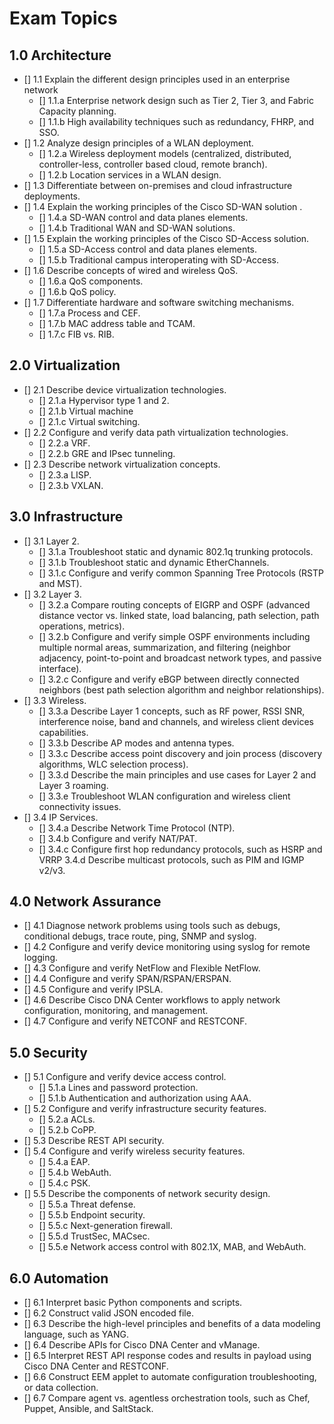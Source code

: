 # Exam Topics

## 1.0 Architecture
- [] 1.1 Explain the different design principles used in an enterprise network 
    - [] 1.1.a Enterprise network design such as Tier 2, Tier 3, and Fabric Capacity planning. 
    - [] 1.1.b High availability techniques such as redundancy, FHRP, and SSO.
- [] 1.2 Analyze design principles of a WLAN deployment.
    - [] 1.2.a Wireless deployment models (centralized, distributed, controller-less, controller based cloud, remote branch).
    - [] 1.2.b Location services in a WLAN design.
- [] 1.3 Differentiate between on-premises and cloud infrastructure deployments.
- [] 1.4 Explain the working principles of the Cisco SD-WAN solution .
    - [] 1.4.a SD-WAN control and data planes elements.
    - [] 1.4.b Traditional WAN and SD-WAN solutions.
- [] 1.5 Explain the working principles of the Cisco SD-Access solution. 
    - [] 1.5.a SD-Access control and data planes elements.
    - [] 1.5.b Traditional campus interoperating with SD-Access.
- [] 1.6 Describe concepts of wired and wireless QoS. 
    - [] 1.6.a QoS components.
    - [] 1.6.b QoS policy.
- [] 1.7 Differentiate hardware and software switching mechanisms. 
    - [] 1.7.a Process and CEF.
    - [] 1.7.b MAC address table and TCAM. 
    - [] 1.7.c FIB vs. RIB.


## 2.0 Virtualization
- [] 2.1 Describe device virtualization technologies. 
    - [] 2.1.a Hypervisor type 1 and 2.
    - [] 2.1.b Virtual machine 
    - [] 2.1.c Virtual switching.
- [] 2.2 Configure and verify data path virtualization technologies. 
    - [] 2.2.a VRF.
    - [] 2.2.b GRE and IPsec tunneling.
- [] 2.3 Describe network virtualization concepts.
    - [] 2.3.a LISP.
    - [] 2.3.b VXLAN.

## 3.0 Infrastructure
- [] 3.1 Layer 2.
    - [] 3.1.a Troubleshoot static and dynamic 802.1q trunking protocols.
    - [] 3.1.b Troubleshoot static and dynamic EtherChannels.
    - [] 3.1.c Configure and verify common Spanning Tree Protocols (RSTP and MST).
- [] 3.2 Layer 3.
    - [] 3.2.a Compare routing concepts of EIGRP and OSPF (advanced distance vector vs. linked state, load balancing, path selection, path operations, metrics).
    - [] 3.2.b Configure and verify simple OSPF environments including multiple normal areas, summarization, and filtering (neighbor adjacency, point-to-point and broadcast network types, and passive interface).
    - [] 3.2.c Configure and verify eBGP between directly connected neighbors (best path selection algorithm and neighbor relationships).
- [] 3.3 Wireless.
    - [] 3.3.a Describe Layer 1 concepts, such as RF power, RSSI SNR, interference noise, band and channels, and wireless client devices capabilities.
    - [] 3.3.b Describe AP modes and antenna types.
    - [] 3.3.c Describe access point discovery and join process (discovery algorithms, WLC selection process).
    - [] 3.3.d Describe the main principles and use cases for Layer 2 and Layer 3 roaming.
    - [] 3.3.e Troubleshoot WLAN configuration and wireless client connectivity issues.
- [] 3.4 IP Services.
    - [] 3.4.a Describe Network Time Protocol (NTP).
    - [] 3.4.b Configure and verify NAT/PAT.
    - [] 3.4.c Configure first hop redundancy protocols, such as HSRP and VRRP 3.4.d Describe multicast protocols, such as PIM and IGMP v2/v3.

## 4.0 Network Assurance
- [] 4.1 Diagnose network problems using tools such as debugs, conditional debugs, trace route, ping, SNMP and syslog.
- [] 4.2 Configure and verify device monitoring using syslog for remote logging.
- [] 4.3 Configure and verify NetFlow and Flexible NetFlow.
- [] 4.4 Configure and verify SPAN/RSPAN/ERSPAN.
- [] 4.5 Configure and verify IPSLA.
- [] 4.6 Describe Cisco DNA Center workflows to apply network configuration, monitoring, and management.
- [] 4.7 Configure and verify NETCONF and RESTCONF.

## 5.0 Security
- [] 5.1 Configure and verify device access control.
    - [] 5.1.a Lines and password protection.
    - [] 5.1.b Authentication and authorization using AAA.
- [] 5.2 Configure and verify infrastructure security features. 
    - [] 5.2.a ACLs.
    - [] 5.2.b CoPP.
- [] 5.3 Describe REST API security.
- [] 5.4 Configure and verify wireless security features.
    - [] 5.4.a EAP.
    - [] 5.4.b WebAuth.
    - [] 5.4.c PSK.
- [] 5.5 Describe the components of network security design. 
    - [] 5.5.a Threat defense.
    - [] 5.5.b Endpoint security.
    - [] 5.5.c Next-generation firewall.
    - [] 5.5.d TrustSec, MACsec.
    - [] 5.5.e Network access control with 802.1X, MAB, and WebAuth.

## 6.0 Automation
- [] 6.1 Interpret basic Python components and scripts.
- [] 6.2 Construct valid JSON encoded file.
- [] 6.3 Describe the high-level principles and benefits of a data modeling language, such as YANG.
- [] 6.4 Describe APIs for Cisco DNA Center and vManage.
- [] 6.5 Interpret REST API response codes and results in payload using Cisco DNA Center and RESTCONF.
- [] 6.6 Construct EEM applet to automate configuration troubleshooting, or data collection.
- [] 6.7 Compare agent vs. agentless orchestration tools, such as Chef, Puppet, Ansible, and SaltStack.